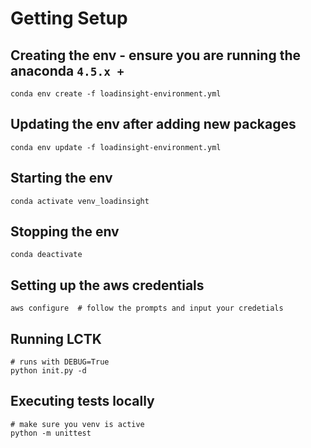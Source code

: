 # Getting Setup

## Creating the env - ensure you are running the anaconda `4.5.x +`
```
conda env create -f loadinsight-environment.yml
```

## Updating the env after adding new packages
```
conda env update -f loadinsight-environment.yml
```

## Starting the env
```
conda activate venv_loadinsight
```

## Stopping the env
```
conda deactivate
```

## Setting up the aws credentials
```
aws configure  # follow the prompts and input your credetials
```

## Running LCTK
```
# runs with DEBUG=True
python init.py -d
```

## Executing tests locally
```
# make sure you venv is active
python -m unittest
```
